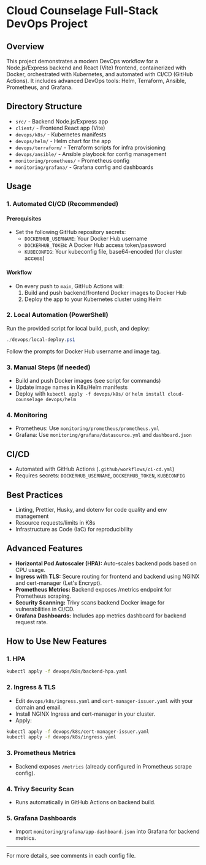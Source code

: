 # Cloud Counselage Full-Stack DevOps Project

## Overview
This project demonstrates a modern DevOps workflow for a Node.js/Express backend and React (Vite) frontend, containerized with Docker, orchestrated with Kubernetes, and automated with CI/CD (GitHub Actions). It includes advanced DevOps tools: Helm, Terraform, Ansible, Prometheus, and Grafana.

## Directory Structure
- `src/` - Backend Node.js/Express app
- `client/` - Frontend React app (Vite)
- `devops/k8s/` - Kubernetes manifests
- `devops/helm/` - Helm chart for the app
- `devops/terraform/` - Terraform scripts for infra provisioning
- `devops/ansible/` - Ansible playbook for config management
- `monitoring/prometheus/` - Prometheus config
- `monitoring/grafana/` - Grafana config and dashboards

## Usage

### 1. Automated CI/CD (Recommended)
#### Prerequisites
- Set the following GitHub repository secrets:
  - `DOCKERHUB_USERNAME`: Your Docker Hub username
  - `DOCKERHUB_TOKEN`: A Docker Hub access token/password
  - `KUBECONFIG`: Your kubeconfig file, base64-encoded (for cluster access)

#### Workflow
- On every push to `main`, GitHub Actions will:
  1. Build and push backend/frontend Docker images to Docker Hub
  2. Deploy the app to your Kubernetes cluster using Helm

### 2. Local Automation (PowerShell)
Run the provided script for local build, push, and deploy:
```powershell
./devops/local-deploy.ps1
```
Follow the prompts for Docker Hub username and image tag.

### 3. Manual Steps (if needed)
- Build and push Docker images (see script for commands)
- Update image names in K8s/Helm manifests
- Deploy with `kubectl apply -f devops/k8s/` or `helm install cloud-counselage devops/helm`

### 4. Monitoring
- Prometheus: Use `monitoring/prometheus/prometheus.yml`
- Grafana: Use `monitoring/grafana/datasource.yml` and `dashboard.json`

## CI/CD
- Automated with GitHub Actions (`.github/workflows/ci-cd.yml`)
- Requires secrets: `DOCKERHUB_USERNAME`, `DOCKERHUB_TOKEN`, `KUBECONFIG`

## Best Practices
- Linting, Prettier, Husky, and dotenv for code quality and env management
- Resource requests/limits in K8s
- Infrastructure as Code (IaC) for reproducibility

## Advanced Features
- **Horizontal Pod Autoscaler (HPA):** Auto-scales backend pods based on CPU usage.
- **Ingress with TLS:** Secure routing for frontend and backend using NGINX and cert-manager (Let's Encrypt).
- **Prometheus Metrics:** Backend exposes /metrics endpoint for Prometheus scraping.
- **Security Scanning:** Trivy scans backend Docker image for vulnerabilities in CI/CD.
- **Grafana Dashboards:** Includes app metrics dashboard for backend request rate.

## How to Use New Features

### 1. HPA
```bash
kubectl apply -f devops/k8s/backend-hpa.yaml
```

### 2. Ingress & TLS
- Edit `devops/k8s/ingress.yaml` and `cert-manager-issuer.yaml` with your domain and email.
- Install NGINX Ingress and cert-manager in your cluster.
- Apply:
```bash
kubectl apply -f devops/k8s/cert-manager-issuer.yaml
kubectl apply -f devops/k8s/ingress.yaml
```

### 3. Prometheus Metrics
- Backend exposes `/metrics` (already configured in Prometheus scrape config).

### 4. Trivy Security Scan
- Runs automatically in GitHub Actions on backend build.

### 5. Grafana Dashboards
- Import `monitoring/grafana/app-dashboard.json` into Grafana for backend metrics.

---
For more details, see comments in each config file.
